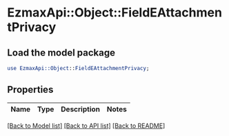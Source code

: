 # EzmaxApi::Object::FieldEAttachmentPrivacy

## Load the model package
```perl
use EzmaxApi::Object::FieldEAttachmentPrivacy;
```

## Properties
Name | Type | Description | Notes
------------ | ------------- | ------------- | -------------

[[Back to Model list]](../README.md#documentation-for-models) [[Back to API list]](../README.md#documentation-for-api-endpoints) [[Back to README]](../README.md)



